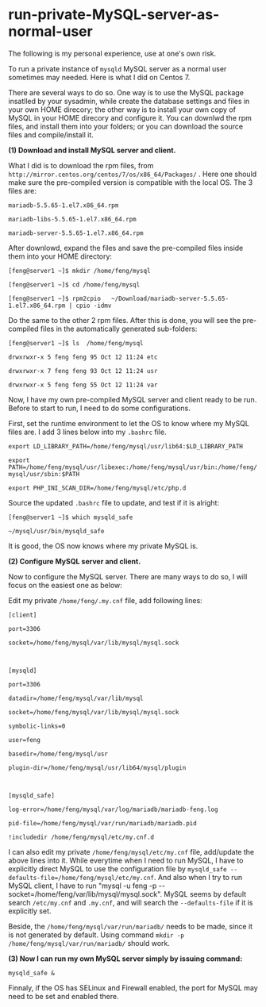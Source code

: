 # run-private-MySQL-server-as-normal-user

The following is my personal experience, use at one's own risk.

To run a private instance of ```mysqld``` MySQL server as a normal user sometimes may needed. Here is what I did on Centos 7.

There are several ways to do so. One way is to use the MySQL package insatlled by your sysadmin, while create the database settings and files in your own HOME direcory; the other way is to install your own copy of MySQL in your HOME direcory and configure it. You can downlwd the rpm files, and install them into your folders; or you can download the source files and compile/install it.

**(1) Download and install MySQL server and client.**

What I did is to download the rpm files, from ```http://mirror.centos.org/centos/7/os/x86_64/Packages/``` . Here one should make sure the pre-compiled version is compatible with the local OS. The 3 files are:

```mariadb-5.5.65-1.el7.x86_64.rpm ```

```mariadb-libs-5.5.65-1.el7.x86_64.rpm```

```mariadb-server-5.5.65-1.el7.x86_64.rpm ```

After downlowd, expand the files and save the pre-compiled files inside them into your HOME directory:


```[feng@server1 ~]$ mkdir /home/feng/mysql```

```[feng@server1 ~]$ cd /home/feng/mysql```

```[feng@server1 ~]$ rpm2cpio   ~/Download/mariadb-server-5.5.65-1.el7.x86_64.rpm | cpio -idmv```

Do the same to the other 2 rpm files. After this is done, you will see the pre-compiled files in the automatically generated sub-folders:


```[feng@server1 ~]$ ls  /home/feng/mysql```

```drwxrwxr-x 5 feng feng 95 Oct 12 11:24 etc```

```drwxrwxr-x 7 feng feng 93 Oct 12 11:24 usr```

```drwxrwxr-x 5 feng feng 55 Oct 12 11:24 var```

Now, I have my own pre-compiled MySQL server and client ready to be run. Before to start to run, I need to do some configurations.

First, set the runtime environment to let the OS to know where my MySQL files are.  I add 3 lines below into my ```.bashrc``` file. 

```export LD_LIBRARY_PATH=/home/feng/mysql/usr/lib64:$LD_LIBRARY_PATH```

```export PATH=/home/feng/mysql/usr/libexec:/home/feng/mysql/usr/bin:/home/feng/mysql/usr/sbin:$PATH```

```export PHP_INI_SCAN_DIR=/home/feng/mysql/etc/php.d```

Source the updated ```.bashrc``` file to update, and test if it is alright:

```[feng@server1 ~]$ which mysqld_safe```

```~/mysql/usr/bin/mysqld_safe```

It is good, the OS now knows where my private MySQL is.

**(2) Configure MySQL server and client.**

Now to configure the MySQL server. There are many ways to do so, I will focus on the easiest one as below: 

Edit my private ```/home/feng/.my.cnf``` file, add following lines:


```[client]```

```port=3306```

```socket=/home/feng/mysql/var/lib/mysql/mysql.sock```

``` ```

```[mysqld]```

```port=3306```

```datadir=/home/feng/mysql/var/lib/mysql```

```socket=/home/feng/mysql/var/lib/mysql/mysql.sock```

```symbolic-links=0```

```user=feng```

```basedir=/home/feng/mysql/usr```

```plugin-dir=/home/feng/mysql/usr/lib64/mysql/plugin```

``` ```

```[mysqld_safe]```

```log-error=/home/feng/mysql/var/log/mariadb/mariadb-feng.log```

```pid-file=/home/feng/mysql/var/run/mariadb/mariadb.pid```


```!includedir /home/feng/mysql/etc/my.cnf.d```


I can also edit my private ```/home/feng/mysql/etc/my.cnf``` file, add/update the above lines into it. While everytime when I need to run MySQL, I have to explicitly direct MySQL to use the configuration file by ``` mysqld_safe --defaults-file=/home/feng/mysql/etc/my.cnf ```. And also when I try to run MySQL client,  I have to run "mysql -u feng -p --socket=/home/feng/var/lib/mysql/mysql.sock". MySQL seems by default search ```/etc/my.cnf``` and ```.my.cnf```, and will search the  ```--defaults-file``` if it is explicitly set.

Beside, the ```/home/feng/mysql/var/run/mariadb/``` needs to be made, since it is not generated by default. Using command ```mkdir -p /home/feng/mysql/var/run/mariadb/``` should work.

**(3) Now I can run my own MySQL server simply by issuing command:**

```mysqld_safe &```

Finnaly, if the OS has SELinux and Firewall enabled, the port for MySQL may need to be set and enabled there.
